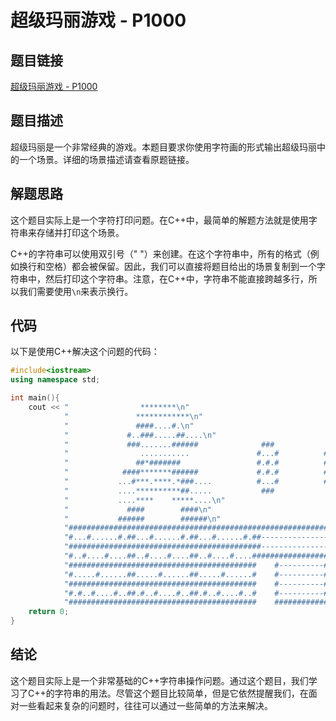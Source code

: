 # 超级玛丽游戏 - P1000

## 题目链接

[超级玛丽游戏 - P1000](https://www.luogu.com.cn/problem/P1000)

## 题目描述

超级玛丽是一个非常经典的游戏。本题目要求你使用字符画的形式输出超级玛丽中的一个场景。详细的场景描述请查看原题链接。

## 解题思路

这个题目实际上是一个字符打印问题。在C++中，最简单的解题方法就是使用字符串来存储并打印这个场景。

C++的字符串可以使用双引号（" "）来创建。在这个字符串中，所有的格式（例如换行和空格）都会被保留。因此，我们可以直接将题目给出的场景复制到一个字符串中，然后打印这个字符串。注意，在C++中，字符串不能直接跨越多行，所以我们需要使用`\n`来表示换行。

## 代码

以下是使用C++解决这个问题的代码：

```cpp
#include<iostream>
using namespace std;

int main(){
    cout << "                ********\n"
            "               ************\n"
            "               ####....#.\n"
            "             #..###.....##....\n"
            "             ###.......######              ###            ###\n"
            "                ...........               #...#          #...#\n"
            "               ##*#######                 #.#.#          #.#.#\n"
            "            ####*******######             #.#.#          #.#.#\n"
            "           ...#***.****.*###....          #...#          #...#\n"
            "           ....**********##.....           ###            ###\n"
            "           ....****    *****....\n"
            "             ####        ####\n"
            "           ######        ######\n"
            "##############################################################\n"
            "#...#......#.##...#......#.##...#......#.##------------------#\n"
            "###########################################------------------#\n"
            "#..#....#....##..#....#....##..#....#....#####################\n"
            "##########################################    #----------#\n"
            "#.....#......##.....#......##.....#......#    #----------#\n"
            "##########################################    #----------#\n"
            "#.#..#....#..##.#..#....#..##.#..#....#..#    #----------#\n"
            "##########################################    ############\n";
    return 0;
}
```

## 结论

这个题目实际上是一个非常基础的C++字符串操作问题。通过这个题目，我们学习了C++的字符串的用法。尽管这个题目比较简单，但是它依然提醒我们，在面对一些看起来复杂的问题时，往往可以通过一些简单的方法来解决。